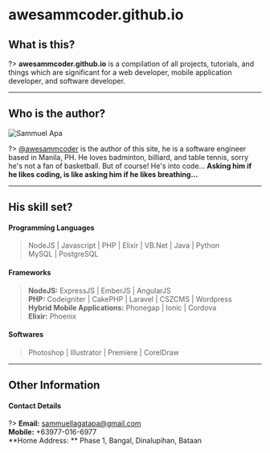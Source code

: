 # awesammcoder.github.io

## What is this?
>  
?> **awesammcoder.github.io** is a compilation of all projects, tutorials, and things which are significant for a web developer, mobile application developer, and software developer.  

___

## Who is the author?

![Sammuel Apa](https://avatars3.githubusercontent.com/u/36878272)

>  
?> [@awesammcoder](//github.com/awesammcoder) is the author of this site, he is a software engineer based in Manila, PH. He loves badminton, billiard, and table tennis, sorry he's not a fan of basketball. But of course! He's into code... **Asking him if he likes coding, is like asking him if he likes breathing...**  

___

## His skill set?
#### Programming Languages
> NodeJS | Javascript | PHP | Elixir | VB.Net | Java | Python <br>
MySQL | PostgreSQL

#### Frameworks
> **NodeJS:** ExpressJS | EmberJS | AngularJS <br>
**PHP:** Codeigniter | CakePHP | Laravel | CSZCMS | Wordpress <br>
**Hybrid Mobile Applications:** Phonegap | Ionic | Cordova <br>
**Elixir:** Phoenix

#### Softwares
> Photoshop | Illustrator | Premiere | CorelDraw

___

## Other Information
#### Contact Details
?> **Email:** sammuellagatapa@gmail.com <br>
**Mobile:** +63977-016-6977 <br>
**Home Address: ** Phase 1, Bangal, Dinalupihan, Bataan